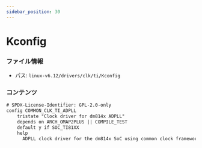 ```yaml
---
sidebar_position: 30
---
```

# Kconfig

### ファイル情報

- パス: `linux-v6.12/drivers/clk/ti/Kconfig`

### コンテンツ

```txt
# SPDX-License-Identifier: GPL-2.0-only
config COMMON_CLK_TI_ADPLL
	tristate "Clock driver for dm814x ADPLL"
	depends on ARCH_OMAP2PLUS || COMPILE_TEST
	default y if SOC_TI81XX
	help
	  ADPLL clock driver for the dm814x SoC using common clock framework.

```
